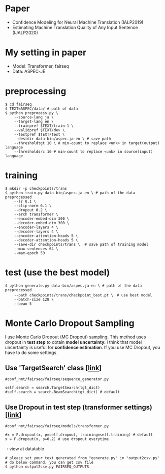 # Paper
* Confidence Modeling for Neural Machine Translation (IALP2019)
* Estimating Machine Translation Quality of Any Input Sentence (IJALP2020)

# My setting in paper
* Model: Transformer, fairseq
* Data: ASPEC-JE

# preprocessing
```
$ cd fairseq
$ TEXT=ASPEC/data/ # path of data
$ python preprocess.py \
    --source-lang ja \ 
    --target-lang en \
    --trainpref $TEXT/train-1 \
    --validpref $TEXT/dev \
    --testpref $TEXT/test \
    --destdir data-bin/aspec.ja-en \ # save path
    --thresholdtgt 10 \ # min-count to replace <unk> in target(output) language
    --thresholdsrc 10 # min-count to replace <unk> in source(input) language
```

# training
```
$ mkdir -p checkpoints/trans
$ python train.py data-bin/aspec.ja-en \ # path of the data preprocessed
    --lr 0.1 \
    --clip-norm 0.1 \
    --dropout 0.2 \
    --arch transformer \
    --encoder-embed-dim 300 \
    --decoder-embed-dim 300 \
    --encoder-layers 4 \
    --decoder-layers 4 \
    --encoder-attention-heads 5 \
    --decoder-attention-heads 5 \
    --save-dir checkpoints/trans \  # save path of training model
    --max-sentences 64 \
    --max-epoch 50
```

# test (use the best model)
```
$ python generate.py data-bin/aspec.ja-en \ # path of the data preprocessed
    --path checkpoints/trans/checkpoint_best.pt \　# use best model
    --batch-size 128 \
    --beam 5
```

# Monte Carlo Dropout Sampling
I use Monte Carlo Dropout (MC Dropout) sampling.
This method uses dropout in **test step** to obtain **model uncertainty**.
I think that model uncertainty is useful for **confidence estimation**.
If you use MC Dropout, you have to do some settings.
## Use 'TargetSearch' class [[link](https://github.com/a1da4/conf_nmt/blob/master/fairseq/fairseq/sequence_generator.py#L100)]
```
#conf_nmt/fairseq/fairseq/sequence_generator.py

self.search = search.TargetSearch(tgt_dict)
#self.search = search.BeamSearch(tgt_dict) # default
```

## Use Dropout in test step (transformer settings) [[link](https://github.com/a1da4/conf_nmt/blob/master/fairseq/fairseq/models/transformer.py#L215)]
```
#conf_nmt/fairseq/fairseq/models/transformer.py

#x = F.dropout(x, p=self.dropout, training=self.training) # default
x = F.dropout(x, p=0.2) # use dropout everytime
```

・view at datatable
```
# please set your text generated from "generate.py" in "output2csv.py"
# do below command, you can get csv file
$ python output2csv.py FAIRSEQ_OUTPUTS
```
